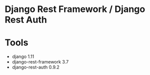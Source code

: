 # Django Rest Framework / Django Rest Auth

# Tools
* django 1.11
* django-rest-framework 3.7
* django-rest-auth 0.9.2
